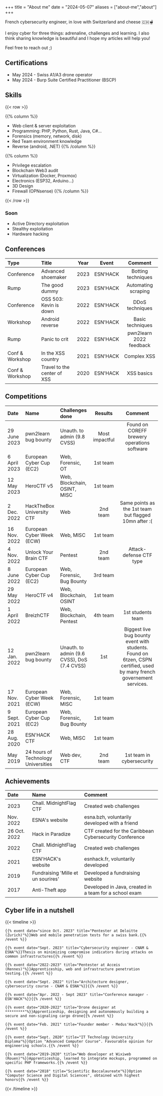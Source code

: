 +++
title = "About me"
date = "2024-05-07"
aliases = ["about-me","about"]
+++

French cybersecurity engineer, in love with Switzerland and cheese 🇨🇭🫕

I enjoy cyber for three things: adrenaline, challenges and learning. I also think sharing knowledge is beautiful and I hope my articles will help you!

Feel free to reach out ;)

## Certifications
- May 2024 - Swiss A1/A3 drone operator
- May 2024 - Burp Suite Certified Practitioner (BSCP)

## Skills

{{< row >}}

{{% column %}}
* Web client & server exploitation
* Programming: PHP, Python, Rust, Java, C#...
* Forensics (memory, network, disk)
* Red Team environment knowledge
* Reverse (android, .NET)
{{% /column %}}

{{% column %}}
* Privilege escalation
* Blockchain Web3 audit
* Virtualization (Docker, Proxmox)
* Electronics (ESP32, Arduino...)
* 3D Design
* Firewall (OPNsense)
{{% /column %}}

{{< /row >}}

### Soon
* Active Directory exploitation
* Stealthy exploitation
* Hardware hacking

## Conferences

| Type            | Title                       | Year | Event    | Comment                |
| :-----------    | :-------------------------- | :--: | :------: | :--------------------: |
| Conference      | Advanced shoemaker          | 2023 | ESN'HACK | Botting techniques
| Rump            | The good dummy              | 2023 | ESN'HACK | Automating scraping
| Conference      | OSS 503: Kevin is down      | 2022 | ESN'HACK | DDoS techniques
| Workshop        | Android reverse             | 2022 | ESN'HACK | Basic techniques
| Rump            | Panic to crit               | 2022 | ESN'HACK | pwn2learn 2022 feedback
| Conf & Workshop | In the XSS country          | 2021 | ESN'HACK | Complex XSS
| Conf & Workshop | Travel to the center of XSS | 2020 | ESN'HACK | XSS basics

## Competitions
| Date         | Name                                | Challenges done                             | Results        | Comment                |
| :----------- | :---------------------------------- | :------------------------------------------ | :------------: | :--------------------: |
| 29 June 2023 | pwn2learn bug bounty                | Unauth. to admin (9.8 CVSS)                 | Most impactful | Found on COREFF brewery operations software
| 6 April 2023 | European Cyber Cup (EC2)            | Web, Forensic, OT                           | 1st team       |
| 12 May 2023  | HeroCTF v5                          | Web, Blockchain, OSINT, MISC                | 1st team       |
| 2 Dec. 2022  | HackTheBox University CTF           | Web                                         | 2nd team       | Same points as the 1st team but flagged 10mn after :(
| 16 Nov. 2022 | European Cyber Week (ECW)           | Web, MISC                                   | 1st team       |
| 4 Nov. 2022  | Unlock Your Brain CTF               | Pentest                                     | 2nd team       | Attack-defense CTF type
| 8 June 2022  | European Cyber Cup (EC2)            | Web, Forensic, Bug Bounty                   | 3rd team       |
| 29 May 2022  | HeroCTF v4                          | Web, Blockchain, OSINT                      | 1st team       |
| 1 April 2022 | BreizhCTF                           | Web, Blockchain, Pentest                    | 4th team       | 1st students team
| 12 Jan. 2022 | pwn2learn bug bounty                | Unauth. to admin (9.6 CVSS), DoS (7.4 CVSS) | 1st            | Biggest live bug bounty event with students. Found on 6tzen, CSPN certified, used by many french governement services.
| 17 Nov. 2021 | European Cyber Week (ECW)           | Web, Forensic, MISC                         | 1st team       |
| 9 Sept. 2021 | European Cyber Cup (EC2)            | Web, Forensic, Bug Bounty                   | 1st team       |
| 28 Aug. 2020 | ESN'HACK CTF                        | Web, MISC                                   | 1st team       |
| May 2019     | 24 hours of Technology Universities | Web dev, CTF                                | 2nd team       | 1st team in cybersecurity

## Achievements
| Date         | Name                               | Comment             |
| :----------- | :--------------------------------- | :-------------------------- |
| 2023         | Chall. MidnightFlag CTF            | Created web challenges
| Nov. 2022    | ESNA's website                     | esna.bzh, voluntarily developed with a friend
| 26 Oct. 2022 | Hack in Paradize                   | CTF created for the Caribbean Cybersecurity Conference
| 2022         | Chall. MidnightFlag CTF            | Created web challenges
| 2021         | ESN'HACK's website                 | esnhack.fr, voluntarily developed
| 2019         | Fundraising 'Mille et un sourires' | Developed a fundraising website
| 2017         | Anti-Theft app                     | Developed in Java, created in a team for a school exam

## Cyber life in a nutshell

{{< timeline >}}

    {{% event date="since Oct. 2023" title="Pentester at Deloitte (Zurich)"%}}Web and mobile penetration tests for a swiss bank.{{% /event %}}
    
    {{% event date="Sept. 2023" title="Cybersecurity engineer - CNAM & ESNA"%}}Thesis on minimizing compromise indicators during attacks on common infrastructures{{% /event %}}

    {{% event date="2022-2023" title="Pentester at Acceis (Rennes)"%}}Apprenticeship, web and infrastructure penetration testing.{{% /event %}}
    
    {{% event date="Sept. 2022" title="Architecture designer, cybersecurity course - CNAM & ESNA"%}}{{% /event %}}
    
    {{% event date="Apr. 2022 - Sept 2023" title="Conference manager - ESN'HACK"%}}{{% /event %}}

    {{% event date="2020-2022" title="Drone designer at *********"%}}Apprenticeship, designing and autonomously building a secure and non-signaling cargo drone{{% /event %}}

    {{% event date="Feb. 2021" title="Founder member - Medus'Hack"%}}{{% /event %}}

    {{% event date="Sept. 2020" title="IT Technology University Diploma"%}}Option "Advanced Computer Course". Favourable opinion for engineering schools.{{% /event %}}

    {{% event date="2019-2020" title="Web developer at Wixiweb (Rouen)"%}}Apprenticeship, learned to integrate mockups, programmed on specific PHP frameworks.{{% /event %}}

    {{% event date="2018" title="Scientific Baccalaureate"%}}Option "Computer Science and Digital Sciences", obtained with highest honors{{% /event %}}

{{< /timeline >}}